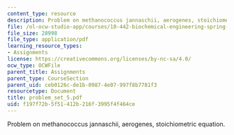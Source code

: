 ```yaml
---
content_type: resource
description: Problem on methanococcus jannaschii, aerogenes, stoichiometric equation.
file: /ol-ocw-studio-app/courses/10-442-biochemical-engineering-spring-2005/f197f72b5f51412b216f3995f4f464ce_problem_set_5.pdf
file_size: 28998
file_type: application/pdf
learning_resource_types:
- Assignments
license: https://creativecommons.org/licenses/by-nc-sa/4.0/
ocw_type: OCWFile
parent_title: Assignments
parent_type: CourseSection
parent_uid: ceb0126c-de1b-0987-4e07-997f8b7781f3
resourcetype: Document
title: problem_set_5.pdf
uid: f197f72b-5f51-412b-216f-3995f4f464ce
---
```

Problem on methanococcus jannaschii, aerogenes, stoichiometric equation.